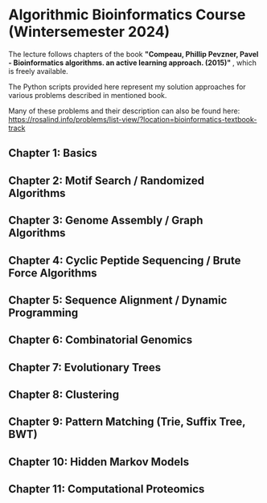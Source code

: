 # Algorithmic Bioinformatics Course (Wintersemester 2024)

The lecture follows chapters of the book <b>"Compeau, Phillip Pevzner, Pavel - Bioinformatics algorithms. an active learning approach. (2015)" </b>, which is freely available. 

The Python scripts provided here represent my solution approaches for various problems described in mentioned book.

Many of these problems and their description can also be found here: https://rosalind.info/problems/list-view/?location=bioinformatics-textbook-track

## Chapter 1: Basics
## Chapter 2: Motif Search / Randomized Algorithms
## Chapter 3: Genome Assembly / Graph Algorithms
## Chapter 4: Cyclic Peptide Sequencing / Brute Force Algorithms
## Chapter 5: Sequence Alignment / Dynamic Programming
## Chapter 6: Combinatorial Genomics
## Chapter 7: Evolutionary Trees
## Chapter 8: Clustering
## Chapter 9: Pattern Matching (Trie, Suffix Tree, BWT) 
## Chapter 10: Hidden Markov Models
## Chapter 11: Computational Proteomics
